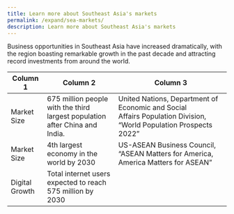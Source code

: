 ```yaml
---
title: Learn more about Southeast Asia's markets
permalink: /expand/sea-markets/
description: Learn more about Southeast Asia's markets
---
```

Business opportunities in Southeast Asia have increased dramatically, with the region boasting remarkable growth in the past decade and attracting record investments from around the world.



| Column 1 | Column 2 | Column 3 |
| -------- | -------- | -------- |
| Market Size |675 million people with the third largest population after China and India. |United Nations, Department of Economic and Social Affairs Population Division, “World Population Prospects 2022”|
Market Size | 4th largest economy in the world by 2030 | US-ASEAN Business Council, “ASEAN Matters for America, America Matters for ASEAN”| 
Digital Growth | Total internet users expected to reach 575 million by 2030